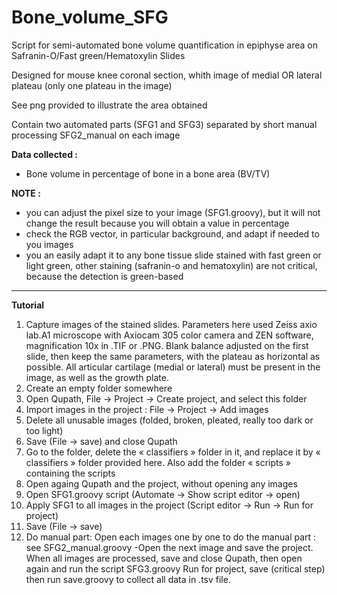 # Bone_volume_SFG
Script for semi-automated bone volume quantification in epiphyse area on Safranin-O/Fast green/Hematoxylin Slides  

Designed for mouse knee coronal section, whith image of medial OR lateral plateau (only one plateau in the image)

See png provided to illustrate the area obtained

Contain two automated parts (SFG1 and SFG3) separated by short manual processing SFG2_manual on each image


<b>Data collected :</b>
 - Bone volume in percentage of bone in a bone area (BV/TV)
 
 <b>NOTE : </b>
 - you can adjust the pixel size to your image (SFG1.groovy), but it will not change the result because you will obtain a value in percentage
 - check the RGB vector, in particular background, and adapt if needed to you images
 - you an easily adapt it to any bone tissue slide stained with fast green or light green, other staining (safranin-o and hematoxylin) are not critical, because the detection is green-based
 
 **************************************************************************
<b> Tutorial</b>
1)	Capture images of the stained slides. Parameters here used Zeiss axio lab.A1 microscope with Axiocam 305 color camera and ZEN software, magnification 10x in .TIF or .PNG. Blank balance adjusted on the first slide, then keep the same parameters, with the plateau as horizontal as possible. All articular cartilage (medial or lateral) must be present in the image, as well as the growth plate. 
2)	Create an empty folder somewhere
3)	Open Qupath, File -> Project -> Create project, and select this folder 
4)	Import images in the project : File -> Project -> Add images 
5)	Delete all unusable images (folded, broken, pleated, really too dark or too light)
6)	Save (File -> save) and close Qupath
7)	Go to the folder, delete the « classifiers » folder in it, and replace it by « classifiers » folder provided here. Also add the folder « scripts » containing the scripts 
8)	Open againg Qupath and the project, without opening any images
9)	Open SFG1.groovy script (Automate -> Show script editor -> open)
10)	Apply SFG1 to all images in the project (Script editor -> Run -> Run for project)
11)	Save (File -> save)
12) Do manual part:
Open each images one by one to do the manual part : see SFG2_manual.groovy
-Open the next image and save the project.
When all images are processed, save and close Qupath, then open again and run the script SFG3.groovy Run for project, 
save (critical step) then run save.groovy to collect all data in .tsv file. 

